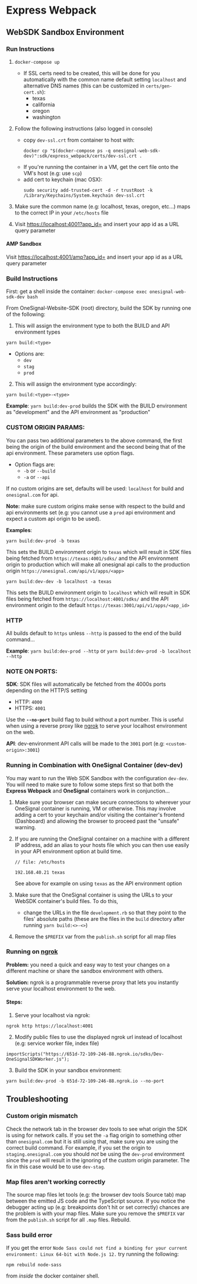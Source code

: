 # Express Webpack
## WebSDK Sandbox Environment
### Run Instructions
1. `docker-compose up`
   - If SSL certs need to be created, this will be done for you automatically with the common name default setting `localhost` and alternative DNS names (this can be customized in `certs/gen-cert.sh`):
      - texas
      - california
      - oregon
      - washington

2. Follow the following instructions (also logged in console)
   - copy `dev-ssl.crt` from container to host with:
      ```
      docker cp "$(docker-compose ps -q onesignal-web-sdk-dev)":sdk/express_webpack/certs/dev-ssl.crt .
      ```
   - If you're running the container in a VM, get the cert file onto the VM's host (e.g: use `scp`)
   - add cert to keychain (mac OSX):
      ```
      sudo security add-trusted-cert -d -r trustRoot -k /Library/Keychains/System.keychain dev-ssl.crt
      ```
3. Make sure the common name (e.g: localhost, texas, oregon, etc...) maps to the correct IP in your `/etc/hosts` file
4. Visit [https://localhost:4001?app_id=](https://localhost:4001?app_id=) and insert your app id as a URL query parameter

#### AMP Sandbox
Visit [https://localhost:4001/amp?app_id=](https://localhost:4001/amp?app_id=) and insert your app id as a URL query parameter


### Build Instructions
First: get a shell inside the container: `docker-compose exec onesignal-web-sdk-dev bash`

From OneSignal-Website-SDK (root) directory, build the SDK by running one of the following:
1. This will assign the environment type to both the BUILD and API environment types
```
yarn build:<type>
```
   - Options are:
      - `dev`
      - `stag`
      - `prod`
2. This will assign the environment type accordingly:
```
yarn build:<type>-<type>
```
**Example**: `yarn build:dev-prod` builds the SDK with the BUILD environment as "development" and the API environment as "production"

### CUSTOM ORIGIN PARAMS:
You can pass two additional parameters to the above command, the first being the origin of the build environment and the second being that of the api environment. These parameters use option flags.

   - Option flags are:
      - `-b` or `--build`
      - `-a` or `--api`

If no custom origins are set, defaults will be used: `localhost` for build and `onesignal.com` for api.

**Note:** make sure custom origins make sense with respect to the build and api environments set (e.g: you cannot use a `prod` api environment and expect a custom api origin to be used).

**Examples**:
```
yarn build:dev-prod -b texas
```
This sets the BUILD environment origin to `texas` which will result in SDK files being fetched from `https://texas:4001/sdks/` and the API environment origin to production which will make all onesignal api calls to the production origin `https://onesignal.com/api/v1/apps/<app>`

```
yarn build:dev-dev -b localhost -a texas
```
This sets the BUILD environment origin to `localhost` which will result in SDK files being fetched from `https://localhost:4001/sdks/` and the API environment origin to the default `https://texas:3001/api/v1/apps/<app_id>`

### HTTP
All builds default to `https` unless `--http` is passed to the end of the build command...

**Example**: `yarn build:dev-prod --http` or `yarn build:dev-prod -b localhost --http`

### NOTE ON PORTS:
**SDK**: SDK files will automatically be fetched from the 4000s ports depending on the HTTP/S setting
   - HTTP: `4000`
   - HTTPS: `4001`

Use the **`--no-port`** build flag to build without a port number. This is useful when using a reverse proxy like [ngrok](https://ngrok.com/) to serve your localhost environment on the web.

**API**: dev-environment API calls will be made to the `3001` port (e.g: `<custom-origin>:3001`)

### Running in Combination with OneSignal Container (dev-dev)
You may want to run the Web SDK Sandbox with the configuration `dev-dev`. You will need to make sure to follow some steps first so that both the **Express Webpack** and **OneSignal** containers work in conjunction...

1. Make sure your browser can make secure connections to wherever your OneSignal container is running, VM or otherwise. This may involve adding a cert to your keychain and/or visiting the container's frontend (Dashboard) and allowing the browser to proceed past the "unsafe" warning.

2. If you are running the OneSignal container on a machine with a different IP address, add an alias to your hosts file which you can then use easily in your API environment option at build time.

   ```
   // file: /etc/hosts

   192.168.40.21 texas
   ```
   See above for example on using `texas` as the API environment option

3. Make sure that the OneSignal container is using the URLs to your WebSDK container's build files. To do this,
   - change the URLs in the file `development.rb` so that they point to the files' absolute paths (these are the files in the `build` directory after running `yarn build:<>-<>`)

4. Remove the `$PREFIX` var from the `publish.sh` script for all map files

### Running on [ngrok](https://ngrok.com/)
**Problem:**
you need a quick and easy way to test your changes on a different machine or share the sandbox environment with others.

**Solution:**
ngrok is a programmable reverse proxy that lets you instantly serve your localhost environment to the web.

#### Steps:
1. Serve your localhost via ngrok:
```
ngrok http https://localhost:4001
```
2. Modify public files to use the displayed ngrok url instead of localhost (e.g: service worker file, index file)
```
importScripts("https://651d-72-109-246-88.ngrok.io/sdks/Dev-OneSignalSDKWorker.js");
```
3. Build the SDK in your sandbox environment:
```
yarn build:dev-prod -b 651d-72-109-246-88.ngrok.io --no-port
```

## Troubleshooting
### Custom origin mismatch
Check the network tab in the browser dev tools to see what origin the SDK is using for network calls. If you set the `-a` flag origin to something other than `onesignal.com` but it is still using that, make sure you are using the correct build command. For example, if you set the origin to `staging.onesignal.com` you should *not* be using the `dev-prod` environment since the `prod` will result in the ignoring of the custom origin parameter. The fix in this case would be to use `dev-stag`.

### Map files aren't working correctly
The source map files let tools (e.g: the browser dev tools Source tab) map between the emitted JS code and the TypeScript source. If you notice the debugger acting up (e.g: breakpoints don't hit or set correctly) chances are the problem is with your map files. Make sure you remove the `$PREFIX` var from the `publish.sh` script for all `.map` files. Rebuild.

### Sass build error
If you get the error `Node Sass could not find a binding for your current environment: Linux 64-bit with Node.js 12.` try running the following:

```
npm rebuild node-sass
```

from *inside* the docker container shell.